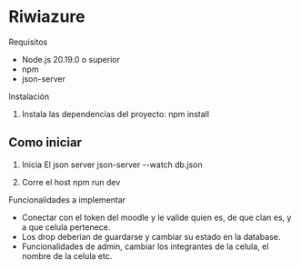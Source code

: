 # Riwiazure

Requisitos

- Node.js 20.19.0 o superior
- npm
- json-server


Instalación

1. Instala las dependencias del proyecto:
   npm install

## Como iniciar

1. Inicia El json server 
json-server --watch db.json

2. Corre el host
npm run dev

Funcionalidades a implementar 

- Conectar con el token del moodle y le valide quien es, de que clan es, y a que celula pertenece.
- Los drop deberian de guardarse y cambiar su estado en la database.
- Funcionalidades de admin, cambiar los integrantes de la celula, el nombre de la celula etc.

 
